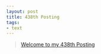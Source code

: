```yaml
---
layout: post
title: 438th Posting
tags: 
- text
---
```


> [Welcome to my 438th Posting](https://janghan-kor.tistory.com/1671)
